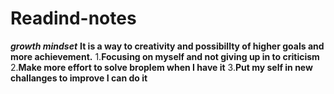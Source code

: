 # Readind-notes
***growth mindset***
**It is a way to creativity and possibillty of higher goals and more achievement.**
1.**Focusing on myself and not giving up in to criticism**
2.**Make more effort to solve broplem when I have it**
3.**Put my self in new challanges to improve I can do it**


